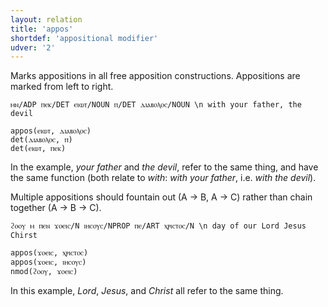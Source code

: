 ```yaml
---
layout: relation
title: 'appos'
shortdef: 'appositional modifier'
udver: '2'
---
```


Marks appositions in all free apposition constructions. Appositions are marked from left to right.
~~~ sdparse
ⲙⲛ/ADP ⲡⲉⲕ/DET ⲉⲓⲱⲧ/NOUN ⲡ/DET ⲇⲓⲁⲃⲟⲗⲟⲥ/NOUN \n with your father, the devil

appos(ⲉⲓⲱⲧ, ⲇⲓⲁⲃⲟⲗⲟⲥ)
det(ⲇⲓⲁⲃⲟⲗⲟⲥ, ⲡ)
det(ⲉⲓⲱⲧ, ⲡⲉⲕ)
~~~

In the example, *your father* and *the devil*, refer to the same thing, and have the same function (both relate to *with*: *with your father*, i.e. *with the devil*). 


Multiple appositions should fountain out (A -> B, A -> C) rather than chain together (A -> B -> C). 

~~~ sdparse
ϩⲟⲟⲩ ⲙ ⲡⲉⲛ ϫⲟⲉⲓⲥ/N ⲓⲏⲥⲟⲩⲥ/NPROP ⲡⲉ/ART ⲭⲣⲓⲥⲧⲟⲥ/N \n day of our Lord Jesus Chirst

appos(ϫⲟⲉⲓⲥ, ⲭⲣⲓⲥⲧⲟⲥ)
appos(ϫⲟⲉⲓⲥ, ⲓⲏⲥⲟⲩⲥ)
nmod(ϩⲟⲟⲩ, ϫⲟⲉⲓⲥ)
~~~

In this example, *Lord*, *Jesus*, and *Christ* all refer to the same thing. 
<!-- Interlanguage links updated Út zář 29 20:23:18 CEST 2020 -->
